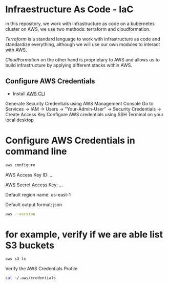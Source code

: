 # Infraestructure As Code - IaC

in this repository, we work with infrastructure as code on a kubernetes cluster on AWS, we use two methods: terraform and cloudformation.

_Terraform_ is a standard language to work with infrastructure as code and standardize everything, although we will use our own modules to interact with AWS.

_CloudFormation_ on the other hand is proprietary to AWS and allows us to build infrastructure by applying different stacks within AWS.


## Configure AWS Credentials

- Install [AWS CLI](https://docs.aws.amazon.com/cli/latest/userguide/cli-chap-install.html)

Generate Security Credentials using AWS Management Console
Go to Services -> IAM -> Users -> "Your-Admin-User" -> Security Credentials -> Create Access Key
Configure AWS credentials using SSH Terminal on your local desktop

# Configure AWS Credentials in command line
```sh
aws configure
```
AWS Access Key ID:  ...

AWS Secret Access Key: ...

Default region name: us-east-1

Default output format: json

```sh
aws --version
```

# for example, verify if we are able list S3 buckets 
```sh
aws s3 ls
```
Verify the AWS Credentials Profile
```sh
cat ~/.aws/credentials
```